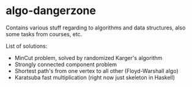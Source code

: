 algo-dangerzone
===============

Contains various stuff regarding to algorithms and data structures, also some tasks from courses, etc.

List of solutions:

* MinCut problem, solved by randomized Karger's algorithm
* Strongly connected component problem
* Shortest path's from one vertex to all other (Floyd-Warshall algo)
* Karatsuba fast multiplication (right now just skeleton in Haskell)